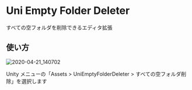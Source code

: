 # Uni Empty Folder Deleter

すべての空フォルダを削除できるエディタ拡張

## 使い方

![2020-04-21_140702](https://user-images.githubusercontent.com/6134875/79827518-81614980-83d9-11ea-9b92-aa831a41746e.png)

Unity メニューの「Assets > UniEmptyFolderDeleter > すべての空フォルダ削除」を選択します  
